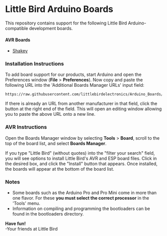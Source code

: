 # Little Bird Arduino Boards

This repository contains support for the following Little Bird Arduino-compatible development boards.

#### AVR Boards
* [Shakey](#)



### Installation Instructions

To add board support for our products, start Arduino and open the Preferences window (**File** > **Preferences**). Now copy and paste the following URL into the 'Additional Boards Manager URLs' input field:

	https://raw.githubusercontent.com/littlebirdelectronics/Arduino_Boards/master/IDE_Board_Manager/package_little_bird_index.json

<!-- ![Location of Additional Boards Manager URL input field](prefs-arrow.png) -->

If there is already an URL from another manufacturer in that field, click the button at the right end of the field. This will open an editing window allowing you to paste the above URL onto a new line.

### AVR Instructions

Open the Boards Manager window by selecting **Tools** > **Board**, scroll to the top of the board list, and select **Boards Manager**.

<!-- ![Boards Manager Menu](manager-menu.png) -->

If you type "Little Bird" (without quotes) into the "filter your search" field, you will see options to install Little Bird's AVR and ESP board files. Click in the desired box, and click the "Install" button that appears. Once installed, the boards will appear at the bottom of the board list.

<!-- ![Little Bird Boards](Little Birdboards.png) -->


### Notes

* Some boards such as the Arduino Pro and Pro Mini come in more than one flavor.  For these **you must select the correct processor** in the 'Tools' menu.
* Information on compiling and programming the bootloaders can be found in the bootloaders directory.

**Have fun!**<br>
\-Your friends at Little Bird
